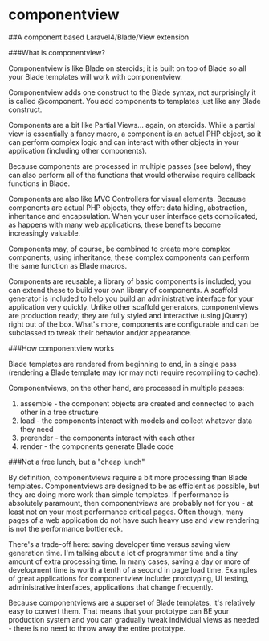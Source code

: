 componentview
=============

##A component based Laravel4/Blade/View extension

###What is componentview?

Componentview is like Blade on steroids; it is built on top of Blade so all your Blade templates will work with componentview.

Componentview adds one construct to the Blade syntax, not surprisingly it is called @component.  You add components to templates just like any Blade construct.

Components are a bit like Partial Views... again, on steroids.  While a partial view is essentially a fancy macro, a component is an actual PHP object, so it can perform complex logic and can interact with other objects in your application (including other components).

Because components are processed in multiple passes (see below), they can also perform all of the functions that would otherwise require callback functions in Blade.

Components are also like MVC Controllers for visual elements.  Because components are actual PHP objects, they offer: data hiding, abstraction, inheritance and encapsulation.  When your user interface gets complicated, as happens with many web applications, these benefits become increasingly valuable.

Components may, of course, be combined to create more complex components; using inheritance, these complex components can perform the same function as Blade macros.

Components are reusable; a library of basic components is included; you can extend these to build your own library of components.  A scaffold generator is included to help you build an administrative interface for your application very quickly.  Unlike other scaffold generators, componentviews are production ready; they are fully styled and interactive (using jQuery) right out of the box.  What's more, components are configurable and can be subclassed to tweak their behavior and/or appearance. 

###How componentview works

Blade templates are rendered from beginning to end, in a single pass (rendering a Blade template may (or may not) require recompiling to cache).  

Componentviews, on the other hand, are processed in multiple passes:  
1) assemble - the component objects are created and connected to each other in a tree structure  
2) load - the components interact with models and collect whatever data they need  
3) prerender - the components interact with each other  
4) render - the components generate Blade code 

###Not a free lunch, but a "cheap lunch"

By definition, componentviews require a bit more processing than Blade templates.  Componentviews are designed to be as efficient as possible, but they are doing more work than simple templates.  If performance is absolutely paramount, then componentviews are probably not for you - at least not on your most performance critical pages.  Often though, many pages of a web application do not have such heavy use and view rendering is not the performance bottleneck.  

There's a trade-off here: saving developer time versus saving view generation time.  I'm talking about a lot of programmer time and a tiny amount of extra processing time.  In many cases, saving a day or more of development time is worth a tenth of a second in page load time.  Examples of great applications for componentview include: prototyping, UI testing, administrative interfaces, applications that change frequently.  

Because componentviews are a superset of Blade templates, it's relatively easy to convert them.  That means that your prototype can BE your production system and you can gradually tweak individual views as needed - there is no need to throw away the entire prototype.



